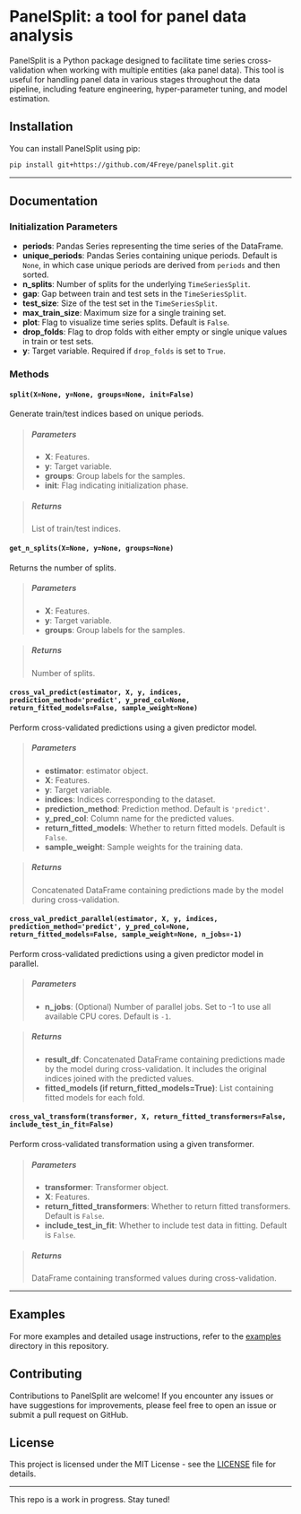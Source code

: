 # PanelSplit: a tool for panel data analysis

PanelSplit is a Python package designed to facilitate time series cross-validation when working with multiple entities (aka panel data). This tool is useful for handling panel data in various stages throughout the data pipeline, including feature engineering, hyper-parameter tuning, and model estimation.

## Installation

You can install PanelSplit using pip:

```bash
pip install git+https://github.com/4Freye/panelsplit.git
```
---

## Documentation

### Initialization Parameters
- **periods**: Pandas Series representing the time series of the DataFrame.
- **unique_periods**: Pandas Series containing unique periods. Default is `None`, in which case unique periods are derived from `periods` and then sorted.
- **n_splits**: Number of splits for the underlying `TimeSeriesSplit`.
- **gap**: Gap between train and test sets in the `TimeSeriesSplit`.
- **test_size**: Size of the test set in the `TimeSeriesSplit`.
- **max_train_size**: Maximum size for a single training set.
- **plot**: Flag to visualize time series splits. Default is `False`.
- **drop_folds**: Flag to drop folds with either empty or single unique values in train or test sets.
- **y**: Target variable. Required if `drop_folds` is set to `True`.

### Methods

#### `split(X=None, y=None, groups=None, init=False)`
Generate train/test indices based on unique periods.

  > ##### Parameters
  > - **X**: Features.
  > - **y**: Target variable.
  > - **groups**: Group labels for the samples.
  > - **init**: Flag indicating initialization phase.

  > ##### Returns
  > List of train/test indices.

#### `get_n_splits(X=None, y=None, groups=None)`
Returns the number of splits.

  > ##### Parameters
  > - **X**: Features.
  > - **y**: Target variable.
  > - **groups**: Group labels for the samples.
  
  > ##### Returns
  > Number of splits.

#### `cross_val_predict(estimator, X, y, indices, prediction_method='predict', y_pred_col=None, return_fitted_models=False, sample_weight=None)`
Perform cross-validated predictions using a given predictor model.
  
  > ##### Parameters
  > - **estimator**: estimator object.
  > - **X**: Features.
  > - **y**: Target variable.
  > - **indices**: Indices corresponding to the dataset.
  > - **prediction_method**: Prediction method. Default is `'predict'`.
  > - **y_pred_col**: Column name for the predicted values.
  > - **return_fitted_models**: Whether to return fitted models. Default is `False`.
  > - **sample_weight**: Sample weights for the training data.
  
  > ##### Returns
  > Concatenated DataFrame containing predictions made by the model during cross-validation.

#### `cross_val_predict_parallel(estimator, X, y, indices, prediction_method='predict', y_pred_col=None, return_fitted_models=False, sample_weight=None, n_jobs=-1)`
Perform cross-validated predictions using a given predictor model in parallel.
  
> ##### Parameters
> - **n_jobs**: (Optional) Number of parallel jobs. Set to -1 to use all available CPU cores. Default is `-1`.

> ##### Returns
> - **result_df**: Concatenated DataFrame containing predictions made by the model during cross-validation. It includes the original indices joined with the predicted values.
> - **fitted_models (if return_fitted_models=True)**: List containing fitted models for each fold.


#### `cross_val_transform(transformer, X, return_fitted_transformers=False, include_test_in_fit=False)`
Perform cross-validated transformation using a given transformer.
  
> ##### Parameters
> - **transformer**: Transformer object.
> - **X**: Features.
> - **return_fitted_transformers**: Whether to return fitted transformers. Default is `False`.
> - **include_test_in_fit**: Whether to include test data in fitting. Default is `False`.

> ##### Returns
> DataFrame containing transformed values during cross-validation.

---

## Examples

For more examples and detailed usage instructions, refer to the [examples](examples) directory in this repository.

## Contributing

Contributions to PanelSplit are welcome! If you encounter any issues or have suggestions for improvements, please feel free to open an issue or submit a pull request on GitHub.

## License

This project is licensed under the MIT License - see the [LICENSE](LICENSE) file for details.

---

This repo is a work in progress. Stay tuned!
